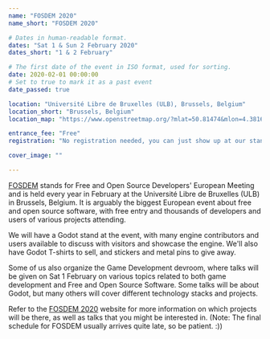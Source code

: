 ```yaml
---
name: "FOSDEM 2020"
name_short: "FOSDEM 2020"

# Dates in human-readable format.
dates: "Sat 1 & Sun 2 February 2020"
dates_short: "1 & 2 February"

# The first date of the event in ISO format, used for sorting.
date: 2020-02-01 00:00:00
# Set to true to mark it as a past event
date_passed: true

location: "Université Libre de Bruxelles (ULB), Brussels, Belgium"
location_short: "Brussels, Belgium"
location_map: "https://www.openstreetmap.org/?mlat=50.81474&mlon=4.38164#map=17/50.81474/4.38164"

entrance_fee: "Free"
registration: "No registration needed, you can just show up at our stand and say hello :)"

cover_image: ""

---
```


<p>
	<a href="https://fosdem.org">FOSDEM</a> stands for Free and Open Source Developers' European Meeting and is
	held every year in February at the Université Libre de Bruxelles (ULB) in Brussels, Belgium. It is arguably
	the biggest European event about free and open source software, with free entry and thousands of developers
	and users of various projects attending.
</p>

<p>
	We will have a Godot stand at the event, with many engine contributors and users available to discuss with
	visitors and showcase the engine. We'll also have Godot T-shirts to sell, and stickers and metal pins to
	give away.
</p>

<p>
	Some of us also organize the Game Development devroom, where talks will be given on Sat 1 February on various
	topics related to both game development and Free and Open Source Software. Some talks will be about Godot, but
	many others will cover different technology stacks and projects.
</p>

<p>
	Refer to the <a href="https://fosdem.org/2020">FOSDEM 2020</a> website for more information on which projects
	will be there, as well as talks that you might be interested in. (Note: The final schedule for FOSDEM usually
	arrives quite late, so be patient. :))
</p>
